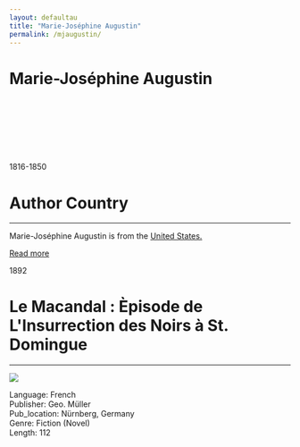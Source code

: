 ```yaml
---
layout: defaultau
title: "Marie-Joséphine Augustin"
permalink: /mjaugustin/
---
```

<!-- partial:index.partial.html -->
<div class="content">
    <h1>Marie-Joséphine Augustin</h1>
    <div class="quote">
        <div><img src="" class="logo"></div>
    </div>
    <div class="timeline">
        <div style="padding-bottom:100px;"></div>
        <div class="block">
            <div class="date right"><p class="right">1816-1850 </p></div>
            <div class="dot"></div>
            <div class="left first">
            <div class="author_country">
                <h1>Author Country</h1><hr>
          <div class="aclocation">  <p>Marie-Joséphine Augustin is from the <a href="{{ site.baseurl }}/1">United States.</a></p></div>
                <div class="acreadmore"><a href="#" target="_blank">Read more</a></div>
            </div>
            </div>
        </div>
        <div class="block">
            <div class="date left"><p class="left">1892</p></div>
            <div class="dot"></div>
            <div class="right hide">
                <h1>Le Macandal : Èpisode de L'Insurrection des Noirs à St. Domingue</h1><hr>
                <p><img src="https://m.media-amazon.com/images/I/41c1ZwrFnNL._SY291_BO1,204,203,200_QL40_FMwebp_.jpg"></p>
                <p>
                Language: French<br/>
                Publisher: Geo. Müller<br/>
                Pub_location: Nürnberg, Germany<br/>
                Genre: Fiction (Novel)<br/>
                Length: 112<br/>                   </p>
            </div>
        </div>
  <!-- partial -->
<script src='https://cdnjs.cloudflare.com/ajax/libs/jquery/3.1.1/jquery.min.js'></script><script  src="{{ site.baseurl }}/assets/js/authorscript.js"></script>